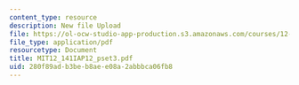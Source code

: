 ```yaml
---
content_type: resource
description: New file Upload
file: https://ol-ocw-studio-app-production.s3.amazonaws.com/courses/12-141-electron-microprobe-analysis-january-iap-2012/280f89adb3beb8aee08a2abbbca06fb8_MIT12_141IAP12_pset3.pdf
file_type: application/pdf
resourcetype: Document
title: MIT12_141IAP12_pset3.pdf
uid: 280f89ad-b3be-b8ae-e08a-2abbbca06fb8
---
```

